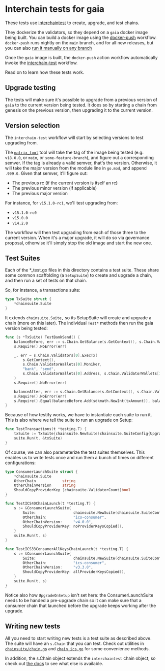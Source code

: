 # Interchain tests for gaia


These tests use [interchaintest](https://github.com/strangelove-ventures/interchaintest/) to
create, upgrade, and test chains.

They dockerize the validators, so they depend on a `gaia` docker image being built.
You can build a docker image using the [docker-push](../../.github/workflows/docker-push.yml) workflow.
`docker-push` runs nightly on the `main` branch, and for all new releases, but you can also
[run it manually on any branch](https://github.com/cosmos/gaia/actions/workflows/docker-push.yml)

Once the `gaia` image is built, the `docker-push` action workflow automatically invoke the
[interchain-test](../../.github/workflows/interchain-test.yml) workflow.

Read on to learn how these tests work.

## Upgrade testing

The tests will make sure it's possible to upgrade from a previous version of
`gaia` to the current version being tested. It does so by starting a chain from genesis
on the previous version, then upgrading it to the current version.

## Version selection

The `interchain-test` workflow will start by selecting versions to test upgrading from.

The [`matrix_tool`](./matrix_tool/main.go) tool will take the tag of the image
being tested (e.g. `v18.0.0`, or `main`, or `some-feature-branch`), and figure
out a corresponding semver. If the tag is already a valid semver, that's the
version. Otherwise, it will take the major version from the module line in `go.mod`,
and append `.999.0`. Given that semver, it'll figure out:

* The previous rc (if the current version is itself an rc)
* The previous minor version (if applicable)
* The previous major version

For instance, for `v15.1.0-rc1`, we'll test upgrading from:
* `v15.1.0-rc0`
* `v15.0.0`
* `v14.2.0`

The workflow will then test upgrading from each of those three to the current
version. When it's a major upgrade, it will do so via governance proposal,
otherwise it'll simply stop the old image and start the new one.

## Test Suites

Each of the *_test.go files in this directory contains a test suite.  These
share some common scaffolding (a `SetupSuite`) to create and upgrade a chain,
and then run a set of tests on that chain.

So, for instance, a transactions suite:

```go
type TxSuite struct {
	*chainsuite.Suite
}
```

It extends `chainsuite.Suite,` so its SetupSuite will create and upgrade a
chain (more on this later). The individual `Test*` methods then run the gaia
version being tested:

```go
func (s *TxSuite) TestBankSend() {
	balanceBefore, err := s.Chain.GetBalance(s.GetContext(), s.Chain.ValidatorWallets[1].Address, chainsuite.Uatom)
	s.Require().NoError(err)

	_, err = s.Chain.Validators[0].ExecTx(
		s.GetContext(),
		s.Chain.ValidatorWallets[0].Moniker,
		"bank", "send",
		s.Chain.ValidatorWallets[0].Address, s.Chain.ValidatorWallets[1].Address, txAmountUatom(),
	)
	s.Require().NoError(err)

	balanceAfter, err := s.Chain.GetBalance(s.GetContext(), s.Chain.ValidatorWallets[1].Address, chainsuite.Uatom)
	s.Require().NoError(err)
	s.Require().Equal(balanceBefore.Add(sdkmath.NewInt(txAmount)), balanceAfter)
}
```

Because of how testify works, we have to instantiate each suite to run it.
This is also where we tell the suite to run an upgrade on Setup:

```go
func TestTransactions(t *testing.T) {
	txSuite := TxSuite{chainsuite.NewSuite(chainsuite.SuiteConfig{UpgradeOnSetup: true})}
	suite.Run(t, &txSuite)
}
```

Of course, we can also parameterize the test suites themselves. This enables us
to write tests once and run them a bunch of times on different configurations:

```go
type ConsumerLaunchSuite struct {
	*chainsuite.Suite
	OtherChain            string
	OtherChainVersion     string
	ShouldCopyProviderKey [chainsuite.ValidatorCount]bool
}

func TestICS40ChainLaunch(t *testing.T) {
	s := &ConsumerLaunchSuite{
		Suite:                 chainsuite.NewSuite(chainsuite.SuiteConfig{}),
		OtherChain:            "ics-consumer",
		OtherChainVersion:     "v4.0.0",
		ShouldCopyProviderKey: noProviderKeysCopied(),
	}
	suite.Run(t, s)
}

func TestICS33ConsumerAllKeysChainLaunch(t *testing.T) {
	s := &ConsumerLaunchSuite{
		Suite:                 chainsuite.NewSuite(chainsuite.SuiteConfig{}),
		OtherChain:            "ics-consumer",
		OtherChainVersion:     "v3.3.0",
		ShouldCopyProviderKey: allProviderKeysCopied(),
	}
	suite.Run(t, s)
}
```

Notice also how `UpgradeOnSetup` isn't set here: the ConsumerLaunchSuite needs
to be handed a pre-upgrade chain so it can make sure that a consumer chain that
launched before the upgrade keeps working after the upgrade.


## Writing new tests

All you need to start writing new tests is a test suite as described above.
The suite will have an `s.Chain` that you can test. Check out utilities in
[`chainsuite/chain.go`](./chainsuite/chain.go) and
[`chain_ics.go`](./chainsuite/chain_ics.go) for some convenience methods.

In addition, the s.Chain object extends the `interchaintest` chain object, so
check out [the docs](https://pkg.go.dev/github.com/strangelove-ventures/interchaintest/v7) to
see what else is available.
